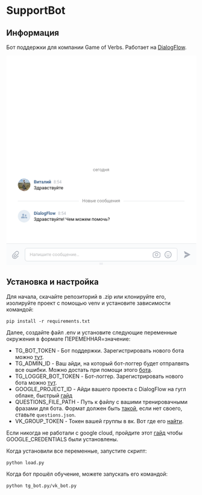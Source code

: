 # SupportBot
## Информация

Бот поддержки для компании Game of Verbs. Работает на [DialogFlow](https://dialogflow.com/).

![](https://github.com/Ykyki4/SupportBot/blob/main/media/demo_vk_bot.gif)

## Установка и настройка
Для начала, скачайте репозиторий в .zip или клонируйте его, изолируйте проект с помощью venv и установите зависимости командой:

```
pip install -r requirements.txt
```

Далее, создайте файл .env и установите следующие переменные окружения в формате ПЕРЕМЕННАЯ=значение:

* TG_BOT_TOKEN - Бот поддержки. Зарегистрировать нового бота можно [тут](https://telegram.me/BotFather).
* TG_ADMIN_ID - Ваш айди, на который бот-логгер будет отпралвять все ошибки. Можно достать при помощи этого [бота](https://telegram.me/userinfobot).
* TG_LOGGER_BOT_TOKEN - Бот-логгер. Зарегистрировать нового бота можно [тут](https://telegram.me/BotFather).
* GOOGLE_PROJECT_ID - Айди вашего проекта с DialogFlow на гугл облаке, быстрый [гайд](https://cloud.google.com/dialogflow/es/docs/quick)
* QUESTIONS_FILE_PATH - Путь к файлу с вашими тренировачными фразами для бота. Формат должен быть [такой](https://dvmn.org/media/filer_public/a7/db/a7db66c0-1259-4dac-9726-2d1fa9c44f20/questions.json), если нет своего, ставьте ```questions.json```.
* VK_GROUP_TOKEN - Токен вашей группы в вк. Вот где его [найти](https://dvmn.org/media/filer_public/2f/11/2f11a34a-1de3-4acc-838d-d1be37bd6828/screenshot_from_2019-04-29_20-10-16.png).

Если никогда не работали с google cloud, пройдите этот [гайд](https://cloud.google.com/docs/authentication/provide-credentials-adc) чтобы GOOGLE_CREDENTIALS были установлены.

Когда установили все переменные, запустите скрипт:
```
python load.py
```

Когда бот прошёл обучение, можете запускать его командой:
```
python tg_bot.py/vk_bot.py
```
